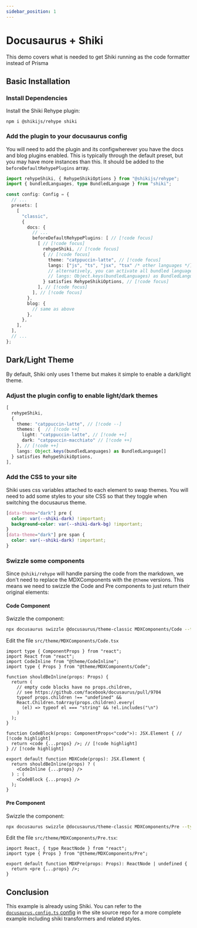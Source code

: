 ```yaml
---
sidebar_position: 1
---
```


# Docusaurus + Shiki

This demo covers what is needed to get Shiki running as the code formatter instead of Prisma

## Basic Installation

### Install Dependencies

Install the Shiki Rehype plugin:

```shell
npm i @shikijs/rehype shiki
```

### Add the plugin to your docusaurus config

You will need to add the plugin and its configwherever you have the docs and blog plugins enabled. This is typically through the default preset, but you may have more instances than this. It should be added to the `beforeDefaultRehypePlugins` array.

```ts
import rehypeShiki, { RehypeShikiOptions } from "@shikijs/rehype";
import { bundledLanguages, type BundledLanguage } from "shiki";

const config: Config = {
  // ...
  presets: [
    [
      "classic",
      {
        docs: {
          // ...
          beforeDefaultRehypePlugins: [ // [!code focus]
            [ // [!code focus]
              rehypeShiki, // [!code focus]
              { // [!code focus]
                theme: "catppuccin-latte", // [!code focus]
                langs: ["js", "ts", "jsx", "tsx" /* other languages */], // [!code focus]
                // alternatively, you can activate all bundled languages: // [!code focus]
                // langs: Object.keys(bundledLanguages) as BundledLanguage[] // [!code focus]
              } satisfies RehypeShikiOptions, // [!code focus]
            ], // [!code focus]
          ], // [!code focus]
        },
        blog: {
          // same as above
        },
      },
    ],
  ],
  // ...
};
```

## Dark/Light Theme

By default, Shiki only uses 1 theme but makes it simple to enable a dark/light theme.

### Adjust the plugin config to enable light/dark themes

```ts
[
  rehypeShiki,
  {
    theme: "catppuccin-latte", // [!code --]
    themes: {  // [!code ++]
      light: "catppuccin-latte", // [!code ++]
      dark: "catppuccin-macchiato" // [!code ++]
    }, // [!code ++]
    langs: Object.keys(bundledLanguages) as BundledLanguage[]
  } satisfies RehypeShikiOptions,
],
```

### Add the CSS to your site

Shiki uses css variables attached to each element to swap themes. You will need to add some styles to your site CSS so that they toggle when switching the docusaurus theme.

```css
[data-theme="dark"] pre {
  color: var(--shiki-dark) !important;
  background-color: var(--shiki-dark-bg) !important;
}
[data-theme="dark"] pre span {
  color: var(--shiki-dark) !important;
}
```

### Swizzle some components

Since `@shiki/rehype` will handle parsing the code from the markdown, we don't need to replace the MDXComponents with the `@theme` versions. This means we need to swizzle the Code and Pre components to just return their original elements:

#### Code Component

Swizzle the component:

```bash
npx docusaurus swizzle @docusaurus/theme-classic MDXComponents/Code --typescript --eject
```

Edit the file `src/theme/MDXComponents/Code.tsx`

```tsx
import type { ComponentProps } from "react";
import React from "react";
import CodeInline from "@theme/CodeInline";
import type { Props } from "@theme/MDXComponents/Code";

function shouldBeInline(props: Props) {
  return (
    // empty code blocks have no props.children,
    // see https://github.com/facebook/docusaurus/pull/9704
    typeof props.children !== "undefined" &&
    React.Children.toArray(props.children).every(
      (el) => typeof el === "string" && !el.includes("\n")
    )
  );
}

function CodeBlock(props: ComponentProps<"code">): JSX.Element { // [!code highlight]
  return <code {...props} />; // [!code highlight]
} // [!code highlight]

export default function MDXCode(props): JSX.Element {
  return shouldBeInline(props) ? (
    <CodeInline {...props} />
  ) : (
    <CodeBlock {...props} />
  );
}
```

#### Pre Component

Swizzle the component:

```bash
npx docusaurus swizzle @docusaurus/theme-classic MDXComponents/Pre --typescript --eject
```

Edit the file `src/theme/MDXComponents/Pre.tsx`:

```tsx
import React, { type ReactNode } from "react";
import type { Props } from "@theme/MDXComponents/Pre";

export default function MDXPre(props: Props): ReactNode | undefined {
  return <pre {...props} />;
}
```

## Conclusion

This example is already using Shiki. You can refer to the [`docusaurus.config.ts` config](https://github.com/lachieh/docusaurus-with-shiki-rehype/blob/main/docusaurus.config.ts) in the site source repo for a more complete example including shiki transformers and related styles.
